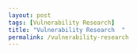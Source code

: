 ```yaml
---
layout: post
tags: [Vulnerability Research]
title: "Vulnerability Research  "
permalink: /vulnerability-research
---
```

